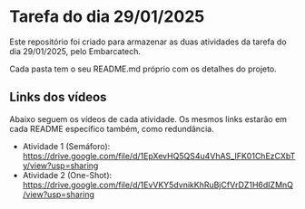 # Tarefa do dia 29/01/2025

Este repositório foi criado para armazenar as duas atividades da tarefa do dia 29/01/2025, pelo Embarcatech. 

Cada pasta tem o seu README.md próprio com os detalhes do projeto.

## Links dos vídeos

Abaixo seguem os vídeos de cada atividade. Os mesmos links estarão em cada README específico também, como redundância.

- Atividade 1 (Semáforo):  https://drive.google.com/file/d/1EpXevHQ5QS4u4VhAS_IFK01ChEzCXbTy/view?usp=sharing
- Atividade 2 (One-Shot):  https://drive.google.com/file/d/1EvVKY5dvnikKhRuBjCfVrDZ1H6dIZMnQ/view?usp=sharing
